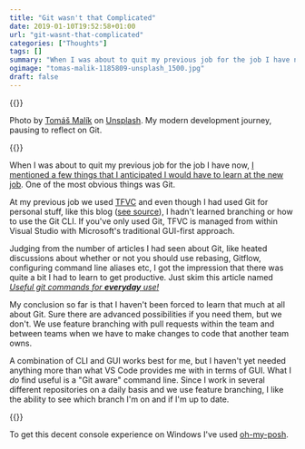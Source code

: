 ```yaml
---
title: "Git wasn't that Complicated"
date: 2019-01-10T19:52:58+01:00
url: "git-wasnt-that-complicated"
categories: ["Thoughts"]
tags: []
summary: "When I was about to quit my previous job for the job I have now, I mentioned a few things that I anticipated I would have to learn at the new job. One of the most obvious things was Git...."
ogimage: "tomas-malik-1185809-unsplash_1500.jpg"
draft: false
---
```

{{<post-image image="tomas-malik-1185809-unsplash_1500.jpg" alt="Stopped car on Icelandic road from above">}}
<p>Photo by <a href="https://unsplash.com/photos/KFIjzXYg1RM">Tomáš Malík</a> on <a href="https://unsplash.com/">Unsplash</a>. My modern development journey, pausing to reflect on Git.</p>
{{</post-image>}}

When I was about to quit my previous job for the job I have now, [I mentioned a few things that I anticipated I would have to learn at the new job][1]. One of the most obvious things was Git. 

At my previous job we used [TFVC][2] and even though I had used Git for personal stuff, like this blog ([see source][3]), I hadn't learned branching or how to use the Git CLI. If you've only used Git, TFVC is managed from within Visual Studio with Microsoft's traditional GUI-first approach. 


Judging from the number of articles I had seen about Git, like heated discussions about whether or not you should use rebasing, Gitflow, configuring command line aliases etc, I got the impression that there was quite a bit I had to learn to get productive. Just skim this article named _[Useful git commands for **everyday** use!][5]_

My conclusion so far is that I haven't been forced to learn that much at all about Git. Sure there are advanced possibilities if you need them, but we don't. We use feature branching with pull requests within the team and between teams when we have to make changes to code that another team owns. 

A combination of CLI and GUI works best for me, but I haven't yet needed anything more than what VS Code provides me with in terms of GUI. What I _do_ find useful is a "Git aware" command line. Since I work in several different repositories on a daily basis and we use feature branching, I like the ability to see which branch I'm on and if I'm up to date.

{{<post-image image="ConEmu-Git-update-post.png" alt="ConEmu with Git info" borderless="true" />}}

To get this decent console experience on Windows I've used [oh-my-posh][4].


[1]: /getting-a-divorce-from-sharepoint
[2]: https://stackoverflow.com/questions/31889079/what-exactly-is-tfvc-team-foundation-version-control
[3]: https://github.com/henriksommerfeld/blog-hugo
[4]: https://github.com/JanDeDobbeleer/oh-my-posh
[5]: https://dev.to/onmyway133/useful-git-commands-for-everyday-use-552p